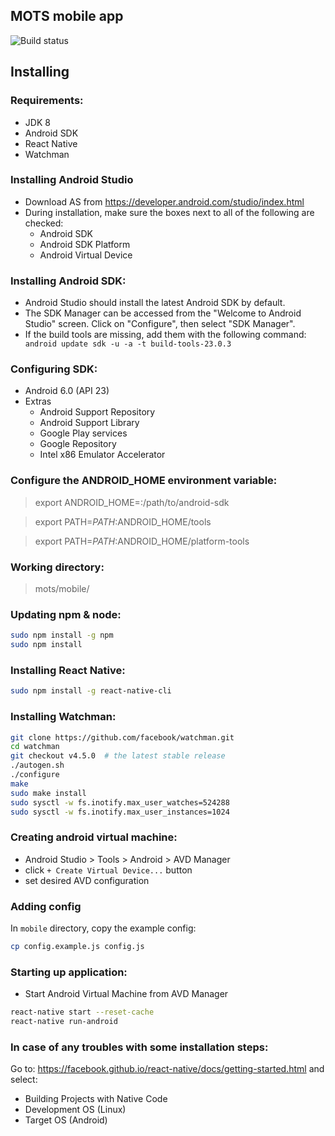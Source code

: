MOTS mobile app
----------------------
![Build status](https://www.bitrise.io/app/7e00617b3eb26295.svg?token=VCMRS804K0dwuyMpH_SFNg&branch=develop)

Installing
----------------------

### Requirements:
- JDK 8
- Android SDK
- React Native
- Watchman

### Installing Android Studio
- Download AS from https://developer.android.com/studio/index.html
- During installation, make sure the boxes next to all of the following are checked:
    - Android SDK
    - Android SDK Platform
    - Android Virtual Device

### Installing Android SDK:
- Android Studio should install the latest Android SDK by default.
- The SDK Manager can be accessed from the "Welcome to Android Studio" screen. Click on "Configure", then select "SDK Manager".
- If the build tools are missing, add them with the following command:
` android update sdk -u -a -t build-tools-23.0.3`

### Configuring SDK:
- Android 6.0 (API 23)
- Extras
    - Android Support Repository
    - Android Support Library
    - Google Play services
    - Google Repository
    - Intel x86 Emulator Accelerator

### Configure the ANDROID_HOME environment variable:
> export ANDROID_HOME=:/path/to/android-sdk

> export PATH=$PATH:$ANDROID_HOME/tools

> export PATH=$PATH:$ANDROID_HOME/platform-tools

### Working directory:
> mots/mobile/

### Updating npm & node:
```sh
sudo npm install -g npm
sudo npm install
```

### Installing React Native:
```sh
sudo npm install -g react-native-cli
```

### Installing Watchman:
```sh
git clone https://github.com/facebook/watchman.git
cd watchman
git checkout v4.5.0  # the latest stable release
./autogen.sh
./configure
make
sudo make install
sudo sysctl -w fs.inotify.max_user_watches=524288
sudo sysctl -w fs.inotify.max_user_instances=1024
```

### Creating android virtual machine:
- Android Studio > Tools > Android > AVD Manager
- click ```+ Create Virtual Device...``` button
- set desired AVD configuration

### Adding config
In `mobile` directory, copy the example config:
```sh
cp config.example.js config.js
```

### Starting up application:
- Start Android Virtual Machine from AVD Manager
```sh
react-native start --reset-cache
react-native run-android
```

### In case of any troubles with some installation steps:
Go to: https://facebook.github.io/react-native/docs/getting-started.html and select:
- Building Projects with Native Code
- Development OS (Linux)
- Target OS (Android)
